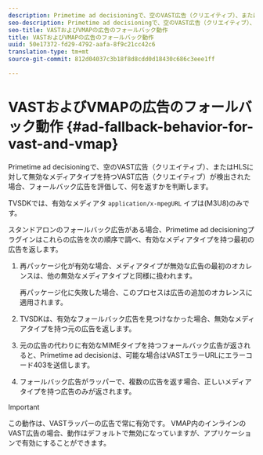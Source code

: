 ```yaml
---
description: Primetime ad decisioningで、空のVAST広告（クリエイティブ）、またはHLSに対して無効なメディアタイプを持つVAST広告（クリエイティブ）が検出された場合、フォールバック広告を評価して、何を返すかを判断します。
seo-description: Primetime ad decisioningで、空のVAST広告（クリエイティブ）、またはHLSに対して無効なメディアタイプを持つVAST広告（クリエイティブ）が検出された場合、フォールバック広告を評価して、何を返すかを判断します。
seo-title: VASTおよびVMAPの広告のフォールバック動作
title: VASTおよびVMAPの広告のフォールバック動作
uuid: 50e17372-fd29-4792-aafa-8f9c21cc42c6
translation-type: tm+mt
source-git-commit: 812d04037c3b18f8d8cdd0d18430c686c3eee1ff

---
```



# VASTおよびVMAPの広告のフォールバック動作 {#ad-fallback-behavior-for-vast-and-vmap}

Primetime ad decisioningで、空のVAST広告（クリエイティブ）、またはHLSに対して無効なメディアタイプを持つVAST広告（クリエイティブ）が検出された場合、フォールバック広告を評価して、何を返すかを判断します。

<!--<a id="section_9F60AF00CE9645848EAAF8C06A9E426B"></a>-->

TVSDKでは、有効なメディアタ `application/x-mpegURL` イプは(M3U8)のみです。

スタンドアロンのフォールバック広告がある場合、Primetime ad decisioningプラグインはこれらの広告を次の順序で調べ、有効なメディアタイプを持つ最初の広告を返します。

1. 再パッケージ化が有効な場合、メディアタイプが無効な広告の最初のオカレンスは、他の無効なメディアタイプと同様に扱われます。

   再パッケージ化に失敗した場合、このプロセスは広告の追加のオカレンスに適用されます。
1. TVSDKは、有効なフォールバック広告を見つけなかった場合、無効なメディアタイプを持つ元の広告を返します。
1. 元の広告の代わりに有効なMIMEタイプを持つフォールバック広告が返されると、Primetime ad decisionは、可能な場合はVASTエラーURLにエラーコード403を送信します。
1. フォールバック広告がラッパーで、複数の広告を返す場合、正しいメディアタイプを持つ広告のみが返されます。

>[!IMPORTANT]
>
>この動作は、VASTラッパーの広告で常に有効です。 VMAP内のインラインのVAST広告の場合、動作はデフォルトで無効になっていますが、アプリケーションで有効にすることができます。


